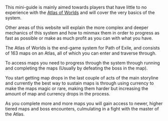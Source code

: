 
This mini-guide is mainly aimed towards players that have little to no experience with the [Atlas of Worlds](<https://pathofexile.gamepedia.com/Atlas_of_Worlds>) and will cover
the very basics of the system.

Other areas of this website will explain the more complex and deeper mechanics of this system and how to minmax them in order to progress as fast as possible or make as much profit
as you can with what you have.

The Atlas of Worlds is the end-game system for Path of Exile, and consists of 163 maps on an Atlas, all of which you can enter and traverse through.

To access maps you need to progress through the system through running and completing the maps (Usually by defeating the boss in the map).

You start getting map drops in the last couple of acts of the main storyline and currently the best way to sustain maps is through using currency to make the maps magic or rare,
making them harder but increasing the amount of map and currency drops in the process.

As you complete more and more maps you will gain access to newer, higher tiered maps and boss encounters, culmulating in a fight with the master of the Atlas.
